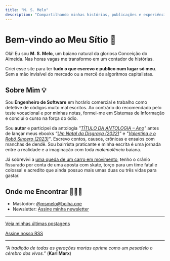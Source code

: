 ```yaml
---
title: "M. S. Melo"
description: "Compartilhando minhas histórias, publicações e experiências."
---
```


# Bem-vindo ao Meu Sítio 🏡

Olá! Eu sou **M. S. Melo**, um baiano natural da gloriosa Conceição do Almeida. Nas horas vagas me transformo em um contador de histórias.

Criei esse site para ter **tudo o que escrevo e publico num lugar só meu**. Sem a mão invisível do mercado ou a mercê de algoritmos capitalistas. 

## Sobre Mim 💡

Sou **Engenheiro de Software** em horário comercial e trabalho como detetive de códigos muito mal escritos. Ao contrário do recomendado pelo teste vocacional e por minhas notas, formei-me em Sistemas de Informação e concluí o curso na força do ódio.

Sou **autor** e participei da antologia *"[TÍTULO DA ANTOLOGIA – Ano](https://link-da-antologia.example)"* antes de lançar meus ebooks *“[Um Natal da Disgraça (2022)](https://www.amazon.com.br/Um-Natal-Disgra%C3%A7a-M-Melo-ebook/dp/B0BQ4NTXSG)”* e *"[Valentina e o Robô Sincero (2023)](https://www.amazon.com.br/dp/B0CN3KTJYR/ref=sr_1_1?__mk_pt_BR=%C3%85M%C3%85%C5%BD%C3%95%C3%91&crid=299AOY2BEWKH7&keywords=valentina+e+o+robo&qid=1699632753&sprefix=valentina+e+o+robo%2Caps%2C213&sr=8-1)"*. Escrevo contos, causos, crônicas e ensaios com manchas de dendê. Sou bairrista praticante e minha escrita é uma jornada entre a realidade e a imaginação com toda *malemolência* baiana.

Já sobrevivi a [uma queda de um carro em movimento](https://marciosmelo.substack.com/p/como-cair-de-um-carro-em-movimento), tenho o crânio fissurado por conta de uma aposta com skate, torço para um time fatal e colossal e acredito que ainda possuo mais umas duas ou três vidas para gastar.

## Onde me Encontrar 🕵🏽‍♂️

- Mastodon: [@msmelo@bolha.one](https://bolha.one/@msmelo)
- Newsletter: [Assine minha newsletter](https://marciosmelo.substack.com)

---

[Veja minhas últimas postagens](/posts/)

[Assine nosso RSS](/index.xml)

---
*“A tradição de todas as gerações mortas oprime como um pesadelo o cérebro dos vivos.”* 
(**Karl Marx**)